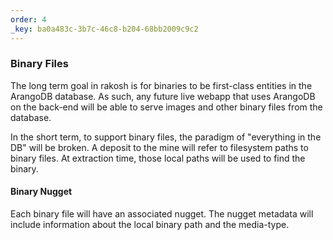 ```yaml
---
order: 4
_key: ba0a483c-3b7c-46c8-b204-68bb2009c9c2
---
```


### Binary Files

The long term goal in rakosh is for binaries to be first-class entities in the ArangoDB database. As such, any future live webapp that uses ArangoDB on the back-end will be able to serve images and other binary files from the database.

In the short term, to support binary files, the paradigm of "everything in the DB" will be broken. A deposit to the mine will refer to filesystem paths to binary files. At extraction time, those local paths will be used to find the binary.

#### Binary Nugget

Each binary file will have an associated nugget. The nugget metadata will include information about the local binary path and the media-type.
